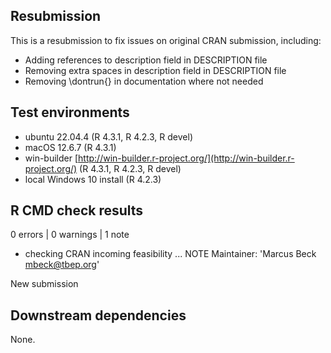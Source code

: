 ##  Resubmission

This is a resubmission to fix issues on original CRAN submission, including:

* Adding references to description field in DESCRIPTION file
* Removing extra spaces in description field in DESCRIPTION file
* Removing \dontrun{} in documentation where not needed

## Test environments

* ubuntu 22.04.4 (R 4.3.1, R 4.2.3, R devel)
* macOS 12.6.7 (R 4.3.1)
* win-builder [http://win-builder.r-project.org/](http://win-builder.r-project.org/) (R 4.3.1, R 4.2.3, R devel)
* local Windows 10 install (R 4.2.3)

## R CMD check results

0 errors | 0 warnings | 1 note

* checking CRAN incoming feasibility ... NOTE
Maintainer: 'Marcus Beck <mbeck@tbep.org>'

New submission

## Downstream dependencies

None.
